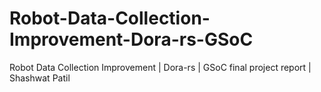 # Robot-Data-Collection-Improvement-Dora-rs-GSoC
Robot Data Collection Improvement | Dora-rs | GSoC final project report | Shashwat Patil
